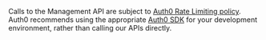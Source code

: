 Calls to the Management API are subject to [Auth0 Rate Limiting policy](/docs/policies/rate-limits). Auth0 recommends using the appropriate [Auth0 SDK](/libraries) for your development environment, rather than calling our APIs directly. 
